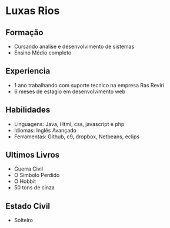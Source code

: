 # Luxas Rios

## Formação 
- Cursando analise e desenvolvimento de sistemas 
- Ensino Médio completo

## Experiencia
- 1 ano trabalhando com suporte tecnico na empresa Ras Reviri
- 6 meses de estagio em desenvolvimento web

## Habilidades
- Linguagens: Java, Html, css, javascript e php
- Idiomas: Inglês Avançado
- Ferramentas: Github, c9, dropbox, Netbeans, eclips

## Ultimos Livros
- Guerra Civil 
- O Simbolo Perdido
- O Hobbit
- 50 tons de cinza

## Estado Civil
- Solteiro